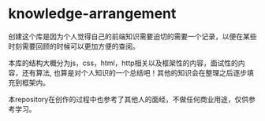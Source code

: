 # knowledge-arrangement

创建这个库是因为个人觉得自己的前端知识需要迫切的需要一个记录，以便在某些时刻需要回顾的时候可以更加方便的查阅。  
  
本库的结构大概分为js，css，html，http相关以及框架性的内容，面试性的内容，还有算法, 也算是对个人知识的一个总结吧！其他的知识会在整理之后逐步填充到框架内。

本repository在创作的过程中也参考了其他人的面经，不做任何商业用途，仅供参考学习。